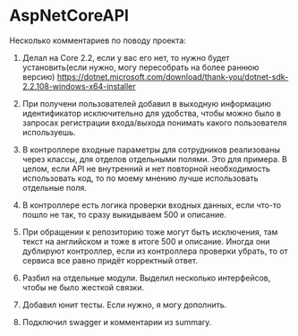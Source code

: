 # AspNetCoreAPI
Несколько комментариев по поводу проекта:
1. Делал на  Core 2.2, если у вас его нет, то нужно будет установить(если нужно, могу пересобрать на более раннюю версию) 
https://dotnet.microsoft.com/download/thank-you/dotnet-sdk-2.2.108-windows-x64-installer

2. При получени пользователей добавил в выходную информацию идентификатор исключительно для удобства, чтобы можно было в запросах регистрации входа/выхода понимать какого пользователя используешь.

3. В контроллере входные параметры для сотрудников реализованы через классы, для отделов отдельными полями. Это для примера. В целом, если API не внутренний и нет повторной необходимость использовать код, то по моему мнению лучше использовать отдельные поля. 

4. В контроллере есть логика проверки входных данных, если что-то пошло не так, то сразу выкидываем 500 и описание.

5. При обращении к репозиторию тоже могут быть исключения, там текст на английском и тоже в итоге 500 и описание. Иногда они дублируют контроллер, если из контроллера проверки убрать, то от сервиса все равно придёт корректный ответ.

6. Разбил на отдельные модули. Выделил несколько интерфейсов, чтобы не было жесткой связки.

7. Добавил юнит тесты. Если нужно, я могу дополнить.

8. Подключил swagger и комментарии из summary. 
